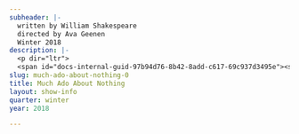 ```yaml
---
subheader: |-
  written by William Shakespeare
  directed by Ava Geenen
  Winter 2018
description: |-
  <p dir="ltr">
  <span id="docs-internal-guid-97b94d76-8b42-8add-c617-69c937d3495e"><span>In a world of digital accessibility, how have humans evolved living under constant social scrutiny? Experience one of Shakespeare’s classic comedies, reimagined within the confines of a single Mediterranean villa. The proximity of peers allows for romances to blossom, but also encourages an atmosphere of eavesdropping and scheming to ensue.</span></span></p><h4 class="mt-2 mb-2">Cast</h4> <p><span data-sheets-userformat="0}" data-sheets-value="&quot;Tess Gundlah (Leonata) is a second year at the College who is pursuing a double major in English and Theatre and Performance Studies. During her time at the University, she has performed with the Dean's Men in Comedy of Errors (Angelo), Weekend of Workshops in Pericles, But Marxist (Marx, Lysimachus, and others), and more recently Commedia dell'Arte (Flaminia) as well as the cast of Peter and the Starcatcher (Prentiss). She is excited to be working with the Dean's Men once again, particularly on one of her favorite Shakespeare plays! &quot;}"><strong>Tess Gundlah</strong> (Leonata) is a second year at the College who is pursuing a double major in English and Theatre and Performance Studies. During her time at the University, she has performed with the Dean's Men in <em>Comedy of Errors</em> (Angelo), Weekend of Workshops in <em>Pericles, But Marxist</em> (Marx, Lysimachus, and others), and more recently Commedia dell'Arte (Flaminia) as well as the cast of <em>Peter And The Starcatcher</em> (Prentiss). She is excited to be working with the Dean's Men once again, particularly on one of her favorite Shakespeare plays! </span></p><p><span data-sheets-userformat="0}" data-sheets-value="&quot;Lucia Geng (Verges) is a first-year student in the College who is very excited to be in her first Dean's Men and University Theater production. &quot;}"><strong>Lucia Geng</strong> (Verges) is a first year student in the College who is very excited to be in her first Dean's Men and University Theater production. </span></p> <p><span data-sheets-userformat="0}" data-sheets-value="&quot;Margaret Glazier (Beatrice) is a third year English Language and Literature and Political Science major. She has previously worked on The Misanthrope (Célimène), As You Like It (Oliver), LEAR (Cordelia), The Children's Hour (Karen), Watch Your Language, C**t (Sam),  The Merchant of Venice (Shylock), Romeo and Juliet (Sister Laura) and Hamlet (Claudius). &quot;}"><strong>Margaret Glazier</strong> (Beatrice) is a third year English Language and Literature and Political Science major. She has previously worked on <em>The Misanthrope</em> (Célimène), <em>As You Like It</em> (Oliver), <em>LEAR</em> (Cordelia), <em>The Children's Hour</em> (Karen), <em>Watch Your Language, C**t</em> (Sam), <em>The Merchant of Venice</em> (Shylock), <em>Romeo and Juliet</em> (Sister Laura) and <em>Hamlet</em> (Claudius). </span></p><p><span data-sheets-userformat="0}" data-sheets-value="&quot;Katie DeLong (Hero) is a first year Biology major. She has previously worked on Next To Normal (Assistant Director) and is thrilled to be working in the Dean's Men this quarter. &quot;}"><strong>Katie DeLong</strong> (Hero) is a first year Biology major. She has previously worked on <em>Next To Normal</em> (Assistant Director) and is thrilled to be working in the Dean's Men this quarter. </span></p><p><span data-sheets-userformat="0}" data-sheets-value="&quot;Dhiraj Patel (Don Pedro) is a first-year Psychology major on the Pre-med track. He has been in UT's production of Peter and the Starcatcher and is super excited to be performing a Shakespeare play for the first time!&quot;}"><strong>Dhiraj Patel</strong> (Don Pedro) is a first-year Psychology major on the Pre-Med track. He was in UT's production of <em>Peter And The Starcatcher</em> and is super excited to be performing a Shakespeare play for the first time!</span></p> <p><span data-sheets-userformat="0}" data-sheets-value='"Belen Edwards (Don John) is a second year English major. She has previously worked on Iphigenia and Other Daughters (Chorus), She Kills Monsters (Evil Tina/Narrator), As You Like It (Silvius), and Mr Burns, a Post-Electric Play (Assistant Set Designer)."}'><strong>Belen Edwards</strong> (Don John) is a second year English major. She has previously worked on <em>Iphigenia and Other Daughters</em> (Chorus), <em>She Kills Monsters</em> (Evil Tina/Narrator), <em>As You Like It </em>(Silvius), and <em>Mr Burns, a post-electric play</em> (Assistant Set Designer).</span></p> <p><strong>Sam Jacobson</strong> (Benedick) is a student in the college.</p> <p><span data-sheets-userformat="0}" data-sheets-value='"Leo Wehner (Claudio) is a first year at the college. He is currently working diligently towards a major in “who knows?” This is his first production with University Theater and the Dean’s Men, though he was active in his high school’s theater department. Surely at the start of a long and illustrious college acting career, he is looking forward to becoming more involved with theater at the university."}'><strong>Leo Wehner</strong> (Claudio) is a first year at the college. He is currently working diligently towards a major in “who knows?” This is his first production with University Theater and the Dean’s Men, though he was active in his high school’s theater department. Surely at the start of a long and illustrious college acting career, he is looking forward to becoming more involved with theater at the university.</span></p><p><span data-sheets-userformat="0}" data-sheets-value='"Shreya Shettigar (Antonio) is a first-year aspiring Economics major with a Cinema and Media Studies and/or Creative Writing minor. She participated in UT in the fall quarter, acting as Pat Sweeney in The Rope- A Weekend of Workshops. She is very excited to perform in her first mainstage show. "}'><strong>Shreya Shettigar</strong> (Antonio) is a first year aspiring Economics major with a Cinema and Media Studies and/or Creative Writing minor. She participated in UT in fall quarter, acting as Pat Sweeney in A Weekend of Workshops: <em>The Rope</em>. She is very excited to perform in her first mainstage show. </span></p><p><span data-sheets-userformat="0}" data-sheets-value='"Thomas Noriega (Borachio) is a second year Philosophy major. He has worked on After the Revolution (Ben), Henry VI (Gloucester/Edward VI), King Lear (Lear), and Julius Caesar (Mark Antony)."}'><strong>Thomas Noriega</strong> (Borachio) is a second year Philosophy major. He has worked on <em>After the Revolution</em> (Ben), <em>Henry VI</em> (Gloucester/Edward VI), <em>King Lear</em> (Lear), and <em>Julius Caesar</em> (Mark Antony).</span></p><p><span data-sheets-userformat="0}" data-sheets-value='"Charlie Wiland (Margaret) is a first year student studying Linguistics and Philosophy. She got involved with theater in high school with a teen Shakespeare group. She is very excited to be in her first University Theater show!"}'><strong>Charlie Wiland</strong> (Margaret) is a first year student studying Linguistics and Philosophy. She got involved with theater in high school with a teen Shakespeare group. She is very excited to be in her first University Theater show!</span></p><p><strong>Olenka Wellisz</strong> (Ursula) is a student in the college.</p><p><span data-sheets-userformat="0}" data-sheets-value='"Elizabeth Ombrellaro (Dogberry), most commonly known as Liz on campus, is a first year that has no idea what she is doing with her life. She has previously worked on Peter and the starcatcher (Teddy)  and numerous other plays from highschool, notably a show called Umbrella which closely resembles her last name. She also closely resembles Dogberry, as saying the wrong words is her specialty."}'><strong>Elizabeth Ombrellaro</strong> (Dogberry), most commonly known as Liz on campus, is a first year that has no idea what she is doing with her life. She has previously worked on <em>Peter And The Starcatcher</em> (Teddy) and numerous other plays from highschool, notably a show called <em>Umbrella</em> which closely resembles her last name. She also closely resembles Dogberry, as saying the wrong words is her specialty.</span></p><p><span data-sheets-userformat="0}" data-sheets-value='"Claire Thomas is a second year Creative Writing major. This is her first production at UChicago, although she was very involved in theater during high school. She realized that she missed it a lot during an existential crisis last summer, and is excited to finally be onstage again and to become more involved with University Theater."}'><strong>Claire Thomas </strong>(Sister Francis) is a second year Creative Writing major. This is her first production at UChicago, although she was very involved in theater during high school. She realized that she missed it a lot during an existential crisis last summer, and is excited to finally be onstage again and to become more involved with University Theater.</span></p><h4 class="mt-2 mb-2">Production Staff</h4> <p><span data-sheets-userformat="0}" data-sheets-value='"Ava is a second year philosophy and psychology major at the university. She previously acted in As You Like It (Celia), The Children’s Hour (Rosalie), and Dusk Before Fireworks (Kit). She also studied theater in highschool at Baltimore School for the Arts. "}'><strong>Ava Geenen </strong>(Director) is a second year Philosophy and Psychology major. She previously acted in <em>As You Like It</em> (Celia), <em>The Children’s Hour</em> (Rosalie), and <em>Dusk Before Fireworks</em> (Kit). She also studied theater in highschool at Baltimore School for the Arts. </span></p><p><span data-sheets-userformat="0}" data-sheets-value='"Anna Aguiar Kosicki (Stage Manager) is a second year in the College double majoring in Public Policy and Economics; most recent UT credits include As You Like It (Makeup Designer/Wardrobe), A Weekend of Workshops- The Importance of Being Earnest (Director), and She Kills Monsters (Assistant Stage Manager), in addition to sitting on UT Committee. "}'><strong>Anna Aguiar Kosicki</strong> (Stage Manager) is a second year in the College double majoring in Public Policy and Economics; most recent UT credits include <em>As You Like It</em> (Makeup Designer/Wardrobe), A Weekend of Workshops: <em>The Importance of Being Earnest</em> (Director), and <em>She Kills Monsters</em> (Assistant Stage Manager), in addition to sitting on UT Committee. </span></p><p><span data-sheets-userformat="0}" data-sheets-value='"Noah McCarthy (Production Manager) is a second year English and Economics major. He previously worked on As You Like It (Assistant Production Manager)."}'><strong>Noah McCarthy</strong> (Production Manager) is a second year English and Economics major. He previously worked on <em>As You Like It</em> (Assistant Production Manager).</span></p><p><span data-sheets-userformat="0}" data-sheets-value="&quot;Lucas Asher, the Lighting Designer, is a second year Geophysical Sciences and History major. He has previously worked on As You Like It (Fall 2017) and She Kills Monsters (Spring 2017) as Assistant Lighting Designer. He is very excited to be working with the Dean's Men.&quot;}"><strong>Lucas Asher</strong> (Lighting Designer) is a second year Geophysical Sciences and History major. He has previously worked on <em>As You Like It</em> and <em>She Kills Monsters</em> as Assistant Lighting Designer. He is very excited to be working with the Dean's Men.</span></p><p><strong>Jacob Spiegel</strong> (Sound Designer) is a second year Computer Science and TAPS major. He has previously worked on <em>A Weekend Of Workshops: Matt &amp; Ben</em> (Director), <em>As You Like It</em> (Sound Designer), <em>Comedy Of Errors</em> (Assistant Sound Designer), and <em>Mr Burns, a post-electric play</em> (Auxiliary Percussion/Assistant Set Designer).</p> <p><span data-sheets-userformat="0}" data-sheets-value='"Clare Kemmerer is the costume designer for Much Ado About Nothing, and a second year religion major. She previously worked on As You Like It as an assistant costumer. "}'><strong>Clare Kemmerer</strong> (Costume Designer) is a second year religion major. She previously worked on <em>As You Like It</em> (Assistant Costume Designer). </span></p><p><span data-sheets-userformat="0}" data-sheets-value="&quot;Emily Lynch (Props Designer) is a second year studying English and Political Science. Previous credits include The Merchant of Venice (Salerio), Circe (Kitty), The Children's Hour (Peggy/Agatha), As You Like It (Director), The Misanthrope (Assistant Director), and Matt and Ben (Matt). She is also a member of UT Committee.&quot;}"><strong>Emily Lynch</strong> (Props Designer) is a second year studying English and Political Science. Previous credits include <em>The Merchant of Venice</em> (Salerio), <em>Circe</em> (Kitty), <em>The Children's Hour</em> (Peggy/Agatha), <em>As You Like It</em> (Director), <em>The Misanthrope</em> (Assistant Director), and <em>Matt &amp; Ben</em> (Matt). She is also a member of UT Committee.</span></p> <p><strong>Edwin Gavis</strong> (Scenic Designer) is a student in the college.</p> <p><span data-sheets-userformat="0}" data-sheets-value='"Maxine King (Assistant Scenic Designer) is a first year intended Math and Computer Science major. She has previously worked on As You Like It (Assistant Props Designer), and Much Ado About Nothing is her favorite Shakespeare play!"}'><strong>Maxine King</strong> (Associate Scenic Designer) is a first year intended Math and Computer Science major. She has previously worked on <em>As You Like It</em> (Assistant Props Designer), and <em>Much Ado About Nothing</em> is her favorite Shakespeare play!</span></p> <p><span data-sheets-userformat="0}" data-sheets-value='"Ian Grant-Funck (dramaturg) was once considered the eighth funniest child in the state of Illinois - it was his greatest achievement. He serves at the pleasure of the Dean’s Men."}'><strong>Ian Grant-Funck</strong> (Dramaturg) was once considered the eighth funniest child in the state of Illinois - it was his greatest achievement. He serves at the pleasure of the Dean’s Men.</span></p><p><strong>Faith Shepard</strong> (Music Director) is a student in the college.</p><p><span data-sheets-userformat="0}" data-sheets-value=' A Post-Electric Play. "}'><strong>Hana Eldessouky</strong> (Committee Liaison) is a second year English and Anthropology major. She has previously worked on <em>As You Like It</em>, <em>She Kills Monsters</em>, and <em>Mr Burns, a post-electric play</em>. </span></p><p><span data-sheets-userformat="0}" data-sheets-value='"musa bouderdaben (tech staff liaison) is a fourth year gender studies major. He has worked on a plethora of shows with University Theater, usually in the role of lighting designer, although occasionally joining in direction or acting. "}'><strong>musa bouderdaben</strong> (Tech Staff Liaison) is a fourth year gender studies major. He has worked on a plethora of shows with University Theater, usually in the role of lighting designer, although occasionally joining in direction or acting. </span></p><p><span data-sheets-userformat="0}" data-sheets-value='"Caitlyn Klum (Assistant Director) is a first year prospective Creative Writing and Fundamentals major. She has previously worked on As You Like It (Phebe). "}'><strong>Caitlyn Klum</strong> (Assistant Director) is a first year prospective Creative Writing and Fundamentals major. She has previously worked on <em>As You Like It</em> (Phebe).</span></p><p><span data-sheets-userformat="0}" data-sheets-value="&quot;Sophia Lubarr (Assistant Production Manager) is a second year Computer Science and Art History major. She has also worked on Antigonick (Dramaturg), As You Like It (Assistant Director), and Comedy of Errors (Assistant Stage Manager). Sophia is a member of Occam's Razor.&quot;}"><strong>Sophia Lubarr</strong> (Assistant Production Manager) is a second year Computer Science and Art History major. She has also worked on <em>Antigonick</em> (Dramaturg), <em>As You Like It</em> (Assistant Director), and <em>Comedy of Errors</em> (Assistant Stage Manager). Sophia is a member of Occam's Razor.</span></p> <p><strong>Sam Sobel</strong> (Assistant Stage Manager) is a student in the college.</p><p><strong>Alex Scott Zhou </strong>(Assistant Sound Designer) is a student in the college.</p><p><strong>Sam Clark</strong> (Assistant Lighting Designer) is a student in the college.</p><p><strong>Sofia Collins</strong> (Assistant Props Designer) is a student in the college.</p><p><span data-sheets-userformat="0}" data-sheets-value='"Laura Parker (Assistant Costume Designer) is a second year Environmental Studies and EALC double major. She is thrilled to be participating in her first UT/Dean’s Men production.  She has previously worked on Fire Escape Films and Maroon TV projects. "}'><strong>Laura Parker</strong> (Assistant Costume Designer) is a second year Environmental Studies and EALC double major. She is thrilled to be participating in her first UT/Dean’s Men production. She has previously worked on Fire Escape Films and Maroon TV projects. </span></p> <p><strong>Brooke Nagler</strong> (Assistant Costume Designer) is a student in the college.</p>
slug: much-ado-about-nothing-0
title: Much Ado About Nothing
layout: show-info
quarter: winter
year: 2018

---
```

